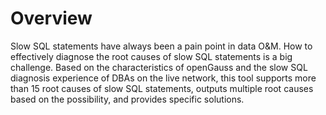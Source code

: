 # Overview<a name="EN-US_TOPIC_0000001196145060"></a>

Slow SQL statements have always been a pain point in data O&M. How to effectively diagnose the root causes of slow SQL statements is a big challenge. Based on the characteristics of openGauss and the slow SQL diagnosis experience of DBAs on the live network, this tool supports more than 15 root causes of slow SQL statements, outputs multiple root causes based on the possibility, and provides specific solutions.

